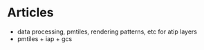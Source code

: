 # Articles

- data processing, pmtiles, rendering patterns, etc for atip layers
- pmtiles + iap + gcs
